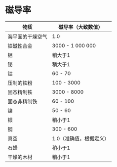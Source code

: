 # 磁导率

| 物质             | 磁导率（大致数值）     |
|------------------|------------------------|
| 海平面的干燥空气 | 1.0                    |
| 铁磁性合金       | 3000 - 1 000 000       |
| 铝               | 稍大于1                |
| 铋               | 稍大于1                |
| 钴               | 60 - 70                |
| 压制的铁粉       | 100 - 3000             |
| 固态精制铁       | 3000 - 8000            |
| 固态非精制铁     | 60 - 100               |
| 镍               | 50 - 60                |
| 银               | 稍小于1                |
| 钢               | 300 - 600              |
| 真空             | 1.0（准确值，根据定义）|
| 石蜡             | 稍小于1                |
| 干燥的木材       | 稍小于1                |

